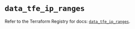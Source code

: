 # `data_tfe_ip_ranges`

Refer to the Terraform Registry for docs: [`data_tfe_ip_ranges`](https://registry.terraform.io/providers/hashicorp/tfe/0.61.0/docs/data-sources/ip_ranges).
